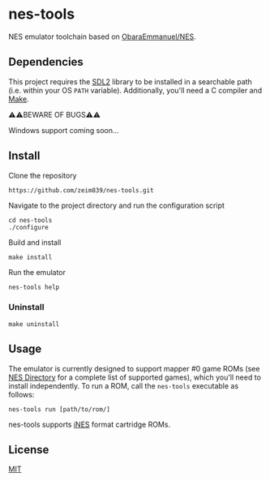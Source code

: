 # nes-tools

NES emulator toolchain based on [ObaraEmmanuel/NES](https://github.com/ObaraEmmanuel/NES).

## Dependencies
This project requires the [SDL2](https://www.libsdl.org/) library to be installed in a searchable path (i.e. within your OS `PATH` variable). Additionally, you'll need a C compiler and [Make](https://www.gnu.org/software/make/).

⚠️⚠️BEWARE OF BUGS⚠️⚠️

Windows support coming soon...

## Install

Clone the repository
```
https://github.com/zeim839/nes-tools.git
```

Navigate to the project directory and run the configuration script
```
cd nes-tools
./configure
```

Build and install
```
make install
```

Run the emulator
```
nes-tools help
```

### Uninstall
```
make uninstall
```

## Usage

The emulator is currently designed to support mapper #0 game ROMs (see [NES Directory](https://nesdir.github.io/mapper0.html) for a complete list of supported games), which you'll need to install independently. To run a ROM, call the `nes-tools` executable as follows:
```
nes-tools run [path/to/rom/]
```

nes-tools supports [iNES](https://www.nesdev.org/wiki/INES) format cartridge ROMs.

## License
[MIT](LICENSE)
